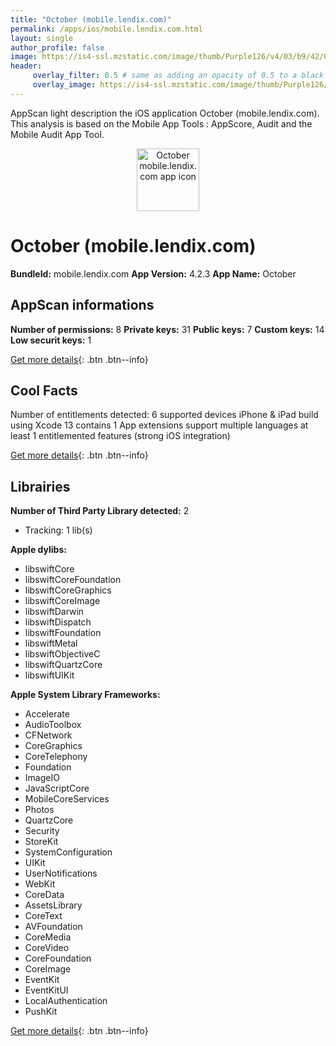 ```yaml
---
title: "October (mobile.lendix.com)"
permalink: /apps/ios/mobile.lendix.com.html
layout: single
author_profile: false
image: https://is4-ssl.mzstatic.com/image/thumb/Purple126/v4/03/b9/42/03b94254-2ada-4374-c63f-27eeaa113e00/source/512x512bb.jpg
header: 
     overlay_filter: 0.5 # same as adding an opacity of 0.5 to a black background
     overlay_image: https://is4-ssl.mzstatic.com/image/thumb/Purple126/v4/03/b9/42/03b94254-2ada-4374-c63f-27eeaa113e00/source/512x512bb.jpg
---
```

AppScan light description the iOS application October (mobile.lendix.com). This analysis is based on the Mobile App Tools : AppScore, Audit and the Mobile Audit App Tool.

  
  
<div style="text-align: center;"><img src="https://is4-ssl.mzstatic.com/image/thumb/Purple126/v4/03/b9/42/03b94254-2ada-4374-c63f-27eeaa113e00/source/512x512bb.jpg" width="100" height="100" alt="October mobile.lendix.com app icon"></div>  
  
# October (mobile.lendix.com)

**BundleId:** mobile.lendix.com
**App Version:** 4.2.3
**App Name:** October


## AppScan informations 

**Number of permissions:** 8
**Private keys:** 31
**Public keys:** 7
**Custom keys:** 14
**Low securit keys:** 1
  
[Get more details](/pricing.html){: .btn .btn--info}

## Cool Facts

Number of entitlements detected: 6
supported devices iPhone & iPad
build using Xcode 13
contains 1 App extensions
support multiple languages
at least 1 entitlemented features (strong iOS integration)
  
[Get more details](/pricing.html){: .btn .btn--info}

## Librairies 
**Number of Third Party Library detected:** 2
- Tracking: 1 lib(s)

**Apple dylibs:**
- libswiftCore
- libswiftCoreFoundation
- libswiftCoreGraphics
- libswiftCoreImage
- libswiftDarwin
- libswiftDispatch
- libswiftFoundation
- libswiftMetal
- libswiftObjectiveC
- libswiftQuartzCore
- libswiftUIKit


**Apple System Library Frameworks:**
- Accelerate
- AudioToolbox
- CFNetwork
- CoreGraphics
- CoreTelephony
- Foundation
- ImageIO
- JavaScriptCore
- MobileCoreServices
- Photos
- QuartzCore
- Security
- StoreKit
- SystemConfiguration
- UIKit
- UserNotifications
- WebKit
- CoreData
- AssetsLibrary
- CoreText
- AVFoundation
- CoreMedia
- CoreVideo
- CoreFoundation
- CoreImage
- EventKit
- EventKitUI
- LocalAuthentication
- PushKit


  
[Get more details](/pricing.html){: .btn .btn--info}

